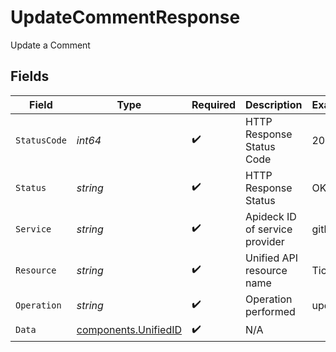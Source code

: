 # UpdateCommentResponse

Update a Comment


## Fields

| Field                                                        | Type                                                         | Required                                                     | Description                                                  | Example                                                      |
| ------------------------------------------------------------ | ------------------------------------------------------------ | ------------------------------------------------------------ | ------------------------------------------------------------ | ------------------------------------------------------------ |
| `StatusCode`                                                 | *int64*                                                      | :heavy_check_mark:                                           | HTTP Response Status Code                                    | 200                                                          |
| `Status`                                                     | *string*                                                     | :heavy_check_mark:                                           | HTTP Response Status                                         | OK                                                           |
| `Service`                                                    | *string*                                                     | :heavy_check_mark:                                           | Apideck ID of service provider                               | github                                                       |
| `Resource`                                                   | *string*                                                     | :heavy_check_mark:                                           | Unified API resource name                                    | Tickets                                                      |
| `Operation`                                                  | *string*                                                     | :heavy_check_mark:                                           | Operation performed                                          | update                                                       |
| `Data`                                                       | [components.UnifiedID](../../models/components/unifiedid.md) | :heavy_check_mark:                                           | N/A                                                          |                                                              |